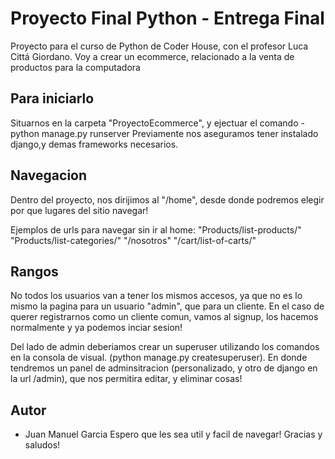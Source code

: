 # Proyecto Final Python - Entrega Final

Proyecto para el curso de Python de Coder House, con el profesor Luca Cittá Giordano.
Voy a crear un ecommerce, relacionado a la venta de productos para la computadora

## Para iniciarlo

Situarnos en la carpeta "ProyectoEcommerce", y ejectuar el comando - python manage.py runserver
Previamente nos aseguramos tener instalado django,y demas frameworks necesarios.


## Navegacion

Dentro del proyecto, nos dirijimos al "/home", desde donde podremos elegir por que lugares del sitio navegar!

Ejemplos de urls para navegar sin ir al home:
"Products/list-products/"
"Products/list-categories/"
"/nosotros"
"/cart/list-of-carts/"

## Rangos
No todos los usuarios van a tener los mismos accesos, ya que no es lo mismo la pagina para un usuario "admin", que para un cliente. En el caso de querer registrarnos como un cliente comun, vamos al signup, los hacemos normalmente y ya podemos inciar sesion!

Del lado de admin deberiamos crear un superuser utilizando los comandos en la consola de visual. (python manage.py createsuperuser). En donde tendremos un panel de adminsitracion (personalizado, y otro de django en la url /admin), que nos permitira editar, y eliminar cosas!


## Autor

- Juan Manuel Garcia
    Espero que les sea util y facil de navegar! 
    Gracias y saludos!
